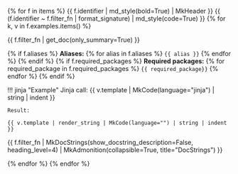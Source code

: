 {% for f in items %}
{{ f.identifier | md_style(bold=True) | MkHeader }}
{{ (f.identifier ~ f.filter_fn | format_signature) | md_style(code=True) }}
{% for k, v in f.examples.items() %}

{{ f.filter_fn | get_doc(only_summary=True) }}

{% if f.aliases %}
**Aliases:** {% for alias in f.aliases %} `{{ alias }}` {% endfor %}
{% endif %}
{% if f.required_packages %}
**Required packages:** {% for required_package in f.required_packages %} `{{ required_package}}` {% endfor %}
{% endif %}

!!! jinja "Example"
    Jinja call:
    {{ v.template | MkCode(language="jinja") | string | indent }}

    Result:

    {{ v.template | render_string | MkCode(language="") | string | indent }}


{{ f.filter_fn | MkDocStrings(show_docstring_description=False, heading_level=4) | MkAdmonition(collapsible=True, title="DocStrings") }}


{% endfor %}
{% endfor %}
